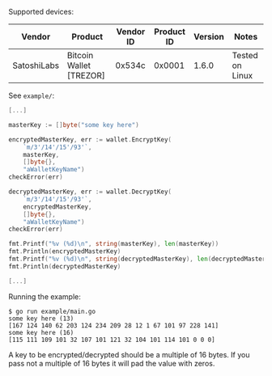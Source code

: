 Supported devices:

| Vendor | Product | Vendor ID | Product ID | Version | Notes |
| ------ | ------- | --------- | ---------- | ------- | ----- |
| SatoshiLabs | Bitcoin Wallet [TREZOR] | 0x534c | 0x0001 | 1.6.0 |Tested on Linux |

See `example/`:
```go
[...]

masterKey := []byte("some key here")

encryptedMasterKey, err := wallet.EncryptKey(
	`m/3'/14'/15'/93'`,
	masterKey,
	[]byte{},
	"aWalletKeyName")
checkError(err)

decryptedMasterKey, err := wallet.DecryptKey(
	`m/3'/14'/15'/93'`,
	encryptedMasterKey,
	[]byte{},
	"aWalletKeyName")
checkError(err)

fmt.Printf("%v (%d)\n", string(masterKey), len(masterKey))
fmt.Println(encryptedMasterKey)
fmt.Printf("%v (%d)\n", string(decryptedMasterKey), len(decryptedMasterKey))
fmt.Println(decryptedMasterKey)

[...]
```
Running the example:
```
$ go run example/main.go 
some key here (13)
[167 124 140 62 203 124 234 209 28 12 1 67 101 97 228 141]
some key here (16)
[115 111 109 101 32 107 101 121 32 104 101 114 101 0 0 0]
```

A key to be encrypted/decrypted should be a multiple of 16 bytes. If you pass not a multiple of 16 bytes it will pad the value with zeros.

